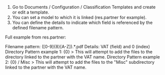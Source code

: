 1.  Go to Documents / Configuration / Classification Templates and
    create or edit a template.
2.  You can set a model to which it is linked (res.partner for example).
3.  You can define the details to indicate which field is referenced by
    the defined filename pattern.

Full example from res.partner:

Filename pattern: (\[0-9\]{8}\[A-Z\]).\*.pdf Details: VAT (field) and 0
(index) Directory Pattern example 1: {0} \> This will attempt to add the
files to the directory linked to the partner with the VAT name.
Directory Pattern example 2: {0} / Misc \> This will attempt to add the
files to the "Misc" subdirectory linked to the partner with the VAT
name.
